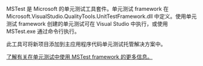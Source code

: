 ﻿MSTest 是 Microsoft 的单元测试工具套件。单元测试 framework 在 Microsoft.VisualStudio.QualityTools.UnitTestFramework.dll 中定义。使用单元测试 framework 创建的单元测试可在 Visual Studio 中执行，或使用 MSTest.exe 通过命令行执行。

此工具可将新项目添加到主应用程序代码单元测试托管解决方案中。

[了解有关在单元测试中使用 MSTest framework 的更多信息。](https://docs.microsoft.com/visualstudio/test/using-microsoft-visualstudio-testtools-unittesting-members-in-unit-tests?view=vs-2017)
